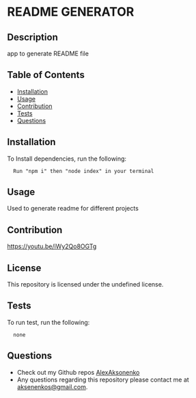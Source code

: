# README GENERATOR
## Description
app to generate README file
## Table of Contents
  * [Installation](#installation)
  * [Usage](#usage)
  * [Contribution](#Contribution)
  * [Tests](#tests)
  * [Questions](#questions)
## Installation
To Install dependencies, run the following: 
 
      Run "npm i" then "node index" in your terminal
## Usage
Used to generate readme for different projects

## Contribution
https://youtu.be/iWy2Qo8OGTg

## License
This repository is licensed under the undefined license.

## Tests
To run test, run the following:
 
      none
## Questions
- Check out my Github repos [AlexAksonenko](https://github.com/AlexAksonenko)
- Any questions regarding this repository please contact me at [aksenenkos@gmail.com](mailto:aksenenkos@gmail.com).
